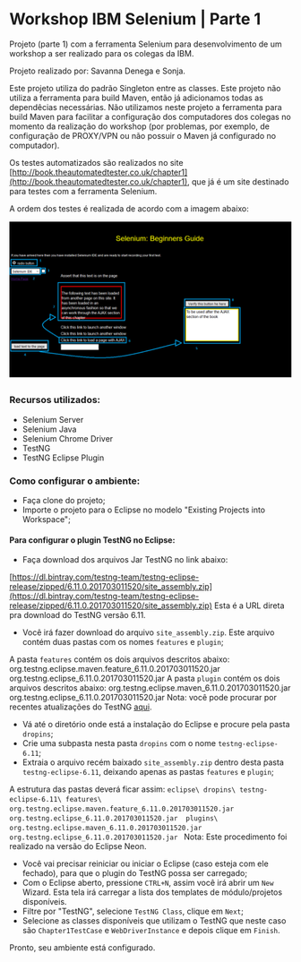 # Workshop IBM Selenium | Parte 1

Projeto (parte 1) com a ferramenta Selenium para desenvolvimento de um workshop a ser realizado para os colegas da IBM.

Projeto realizado por: Savanna Denega e Sonja.

Este projeto utiliza do padrão Singleton entre as classes.
Este projeto não utiliza a ferramenta para build Maven, então já adicionamos todas as dependêcias necessárias. Não utilizamos neste projeto a ferramenta para build Maven para facilitar a configuração dos computadores dos colegas no momento da realização do workshop (por problemas, por exemplo, de configuração de PROXY/VPN ou não possuir o Maven já configurado no computador).

Os testes automatizados são realizados no site [http://book.theautomatedtester.co.uk/chapter1](http://book.theautomatedtester.co.uk/chapter1), que já é um site destinado para testes com a ferramenta Selenium.

A ordem dos testes é realizada de acordo com a imagem abaixo:

![order-testes](readme-images/order-tests-project1.png)


### Recursos utilizados:

- Selenium Server
- Selenium Java
- Selenium Chrome Driver
- TestNG
- TestNG Eclipse Plugin

### Como configurar o ambiente:

- Faça clone do projeto;
- Importe o projeto para o Eclipse no modelo "Existing Projects into Workspace";

#### Para configurar o plugin TestNG no Eclipse:

- Faça download dos arquivos Jar TestNG no link abaixo:

[https://dl.bintray.com/testng-team/testng-eclipse-release/zipped/6.11.0.201703011520/site_assembly.zip](https://dl.bintray.com/testng-team/testng-eclipse-release/zipped/6.11.0.201703011520/site_assembly.zip)
Esta é a URL direta pra download do TestNG versão 6.11.

- Você irá fazer download do arquivo `site_assembly.zip`. Este arquivo contém duas pastas com os nomes `features` e `plugin`;

A pasta `features` contém os dois arquivos descritos abaixo:
    org.testng.eclipse.maven.feature_6.11.0.201703011520.jar
    org.testng.eclipse_6.11.0.201703011520.jar
A pasta `plugin` contém os dois arquivos descritos abaixo:
    org.testng.eclipse.maven_6.11.0.201703011520.jar
    org.testng.eclipse_6.11.0.201703011520.jar
Nota: você pode procurar por recentes atualizações do TestNG [aqui](https://github.com/cbeust/testng-eclipse).

- Vá até o diretório onde está a instalação do Eclipse e procure pela pasta `dropins`;
- Crie uma subpasta nesta pasta `dropins` com o nome `testng-eclipse-6.11`;
- Extraia o arquivo recém baixado `site_assembly.zip` dentro desta pasta `testng-eclipse-6.11`, deixando apenas as pastas `features` e `plugin`;

A estrutura das pastas deverá ficar assim:
``eclipse\
     dropins\
        testng-eclipse-6.11\
            features\
               org.testng.eclipse.maven.feature_6.11.0.201703011520.jar
               org.testng.eclipse_6.11.0.201703011520.jar 
            plugins\
               org.testng.eclipse.maven_6.11.0.201703011520.jar
               org.testng.eclipse_6.11.0.201703011520.jar
``
Nota: Este procedimento foi realizado na versão do Eclipse Neon.

- Você vai precisar reiniciar ou iniciar o Eclipse (caso esteja com ele fechado), para que o plugin do TestNG possa ser carregado;
- Com o Eclipse aberto, pressione `CTRL+N`, assim você irá abrir um `New` Wizard. Esta tela irá carregar a lista dos templates de módulo/projetos disponíveis. 
- Filtre por "TestNG", selecione `TestNG Class`, clique em `Next`;
- Selecione as classes disponíveis que utilizam o TestNG que neste caso são `Chapter1TestCase` e `WebDriverInstance` e depois clique em `Finish`.

Pronto, seu ambiente está configurado.


	
